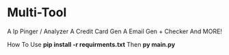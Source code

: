 # Multi-Tool
A Ip Pinger / Analyzer A Credit Card Gen A Email Gen + Checker And MORE!

How To Use 
**pip install -r requirments.txt**
Then
**py main.py**

